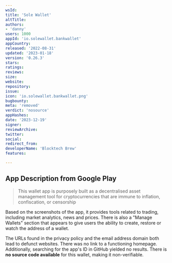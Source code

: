 ```yaml
---
wsId: 
title: 'Sole Wallet'
altTitle: 
authors:
- 'danny'
users: 1000
appId: 'io.solewallet.bankwallet'
appCountry: 
released: '2022-08-31'
updated: '2023-01-18'
version: '0.26.3'
stars: 
ratings: 
reviews: 
size: 
website: 
repository: 
issue: 
icon: 'io.solewallet.bankwallet.png'
bugbounty: 
meta: 'removed'
verdict: 'nosource'
appHashes: 
date: '2023-12-19'
signer: 
reviewArchive: 
twitter: 
social: 
redirect_from: 
developerName: 'Blocktech Brew'
features: 

---
```


## App Description from Google Play

> This wallet app is purposely built as a decentralised asset management tool for cryptocurrencies that are immune to inflation, confiscation, or censorship

Based on the screenshots of the app, it provides tools related to trading, including market analytics, news and prices. There is also a "Manage Wallets" section that appears to give users the ability to create, restore or watch the address of a wallet.

The URLs found in the privacy policy and the email address domain both lead to defunct websites. There was no link to a functioning homepage. Additionally, searching for the app's ID in GitHub yielded no results. There is **no source code available** for this wallet, making it non-verifiable.


